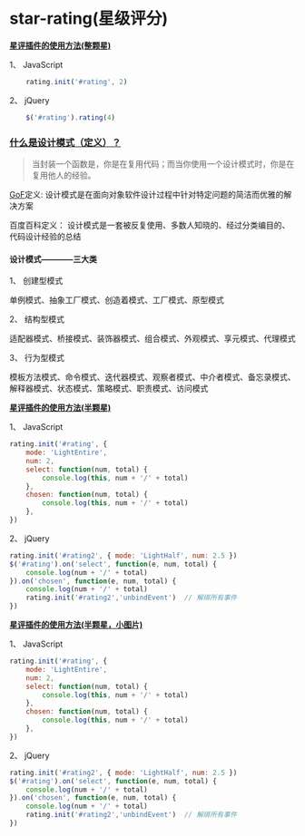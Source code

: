 
# star-rating(星级评分)


[__星评插件的使用方法(整颗星)__](./index.html)

1、 JavaScript

```JavaScript
	rating.init('#rating', 2)
```

2、 jQuery

```JavaScript
	$('#rating').rating(4)
```


### [什么是设计模式（定义）？](https://www.imooc.com/video/14965)

> 当封装一个函数是，你是在复用代码；而当你使用一个设计模式时，你是在复用他人的经验。

[GoF](https://baike.baidu.com/item/GoF/6406151?fr=aladdin)定义: 设计模式是在面向对象软件设计过程中针对特定问题的简洁而优雅的解决方案

百度百科定义： 设计模式是一套被反复使用、多数人知晓的、经过分类编目的、代码设计经验的总结

#### 设计模式————三大类

1、 创建型模式

  单例模式、抽象工厂模式、创造着模式、工厂模式、原型模式

2、 结构型模式

  适配器模式、桥接模式、装饰器模式、组合模式、外观模式、享元模式、代理模式

3、 行为型模式

  模板方法模式、命令模式、迭代器模式、观察者模式、中介者模式、备忘录模式、解释器模式、状态模式、策略模式、职责模式、访问模式


[__星评插件的使用方法(半颗星)__](./index\(Semi-star\).html)

1、 JavaScript

```JavaScript
rating.init('#rating', {
    mode: 'LightEntire',
    num: 2,
    select: function(num, total) {
        console.log(this, num + '/' + total)
    },
    chosen: function(num, total) {
        console.log(this, num + '/' + total)
    },
})
```

2、 jQuery

```JavaScript
rating.init('#rating2', { mode: 'LightHalf', num: 2.5 })
$('#rating').on('select', function(e, num, total) {
    console.log(num + '/' + total)
}).on('chosen', function(e, num, total) {
    console.log(num + '/' + total)
    rating.init('#rating2','unbindEvent')  // 解绑所有事件
})
```

[__星评插件的使用方法(半颗星，小图片)__](./index-img.html)


1、 JavaScript

```JavaScript
rating.init('#rating', {
    mode: 'LightEntire',
    num: 2,
    select: function(num, total) {
        console.log(this, num + '/' + total)
    },
    chosen: function(num, total) {
        console.log(this, num + '/' + total)
    },
})
```

2、 jQuery

```JavaScript
rating.init('#rating2', { mode: 'LightHalf', num: 2.5 })
$('#rating').on('select', function(e, num, total) {
    console.log(num + '/' + total)
}).on('chosen', function(e, num, total) {
    console.log(num + '/' + total)
    rating.init('#rating2','unbindEvent')  // 解绑所有事件
})
```
